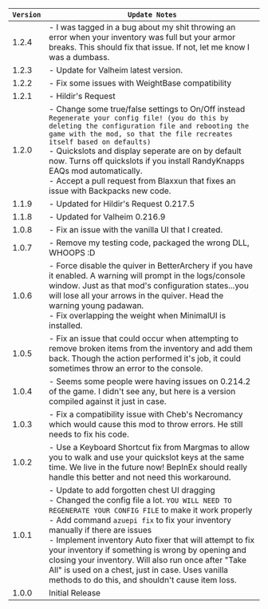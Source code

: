 | `Version` | `Update Notes`                                                                                                                                                                                                                                                                                                                                                                                                                                                                                                             |
|-----------|----------------------------------------------------------------------------------------------------------------------------------------------------------------------------------------------------------------------------------------------------------------------------------------------------------------------------------------------------------------------------------------------------------------------------------------------------------------------------------------------------------------------------|
| 1.2.4     | - I was tagged in a bug about my shit throwing an error when your inventory was full but your armor breaks. This should fix that issue. If not, let me know I was a dumbass.                                                                                                                                                                                                                                                                                                                                               |
| 1.2.3     | - Update for Valheim latest version.                                                                                                                                                                                                                                                                                                                                                                                                                                                                                       |
| 1.2.2     | - Fix some issues with WeightBase compatibility                                                                                                                                                                                                                                                                                                                                                                                                                                                                            |
| 1.2.1     | - Hildir's Request                                                                                                                                                                                                                                                                                                                                                                                                                                                                                                         |
| 1.2.0     | - Change some true/false settings to On/Off instead `Regenerate your config file! (you do this by deleting the configuration file and rebooting the game with the mod, so that the file recreates itself based on defaults)`<br/> - Quickslots and display seperate are on by default now. Turns off quickslots if you install RandyKnapps EAQs mod automatically.<br/> - Accept a pull request from Blaxxun that fixes an issue with Backpacks new code.                                                                  |
| 1.1.9     | - Updated for Hildir's Request 0.217.5                                                                                                                                                                                                                                                                                                                                                                                                                                                                                     |
| 1.1.8     | - Updated for Valheim 0.216.9                                                                                                                                                                                                                                                                                                                                                                                                                                                                                              |
| 1.0.8     | - Fix an issue with the vanilla UI that I created.                                                                                                                                                                                                                                                                                                                                                                                                                                                                         |
| 1.0.7     | - Remove my testing code, packaged the wrong DLL,<br/>WHOOPS :D                                                                                                                                                                                                                                                                                                                                                                                                                                                            |
| 1.0.6     | - Force disable the quiver in BetterArchery if you have it enabled. A warning will prompt in the logs/console window. Just as that mod's configuration states...you will lose all your arrows in the quiver. Head the warning young padawan.<br/> - Fix overlapping the weight when MinimalUI is installed.                                                                                                                                                                                                                |
| 1.0.5     | - Fix an issue that could occur when attempting to remove broken items from the inventory and add them back. Though the action performed it's job, it could sometimes throw an error to the console.                                                                                                                                                                                                                                                                                                                       |
| 1.0.4     | - Seems some people were having issues on 0.214.2 of the game. I didn't see any, but here is a version compiled against it just in case.                                                                                                                                                                                                                                                                                                                                                                                   |
| 1.0.3     | - Fix a compatibility issue with Cheb's Necromancy which would cause this mod to throw errors. He still needs to fix his code.                                                                                                                                                                                                                                                                                                                                                                                             |
| 1.0.2     | - Use a Keyboard Shortcut fix from Margmas to allow you to walk and use your quickslot keys at the same time. We live in the future now! BepInEx should really handle this better and not need this workaround.                                                                                                                                                                                                                                                                                                            |
| 1.0.1     | - Update to add forgotten chest UI dragging<br/>- Changed the config file a lot. `YOU WILL NEED TO REGENERATE YOUR CONFIG FILE` to make it work properly<br/>- Add command `azuepi fix` to fix your inventory manually if there are issues<br/>- Implement inventory Auto fixer that will attempt to fix your inventory if something is wrong by opening and closing your inventory. Will also run once after "Take All" is used on a chest, just in case. Uses vanilla methods to do this, and shouldn't cause item loss. |
| 1.0.0     | Initial Release                                                                                                                                                                                                                                                                                                                                                                                                                                                                                                            |
